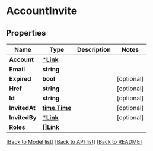# AccountInvite

## Properties
Name | Type | Description | Notes
------------ | ------------- | ------------- | -------------
**Account** | [***Link**](Link.md) |  | 
**Email** | **string** |  | 
**Expired** | **bool** |  | [optional] 
**Href** | **string** |  | [optional] 
**Id** | **string** |  | [optional] 
**InvitedAt** | [**time.Time**](time.Time.md) |  | [optional] 
**InvitedBy** | [***Link**](Link.md) |  | [optional] 
**Roles** | [**[]Link**](Link.md) |  | 

[[Back to Model list]](../README.md#documentation-for-models) [[Back to API list]](../README.md#documentation-for-api-endpoints) [[Back to README]](../README.md)


